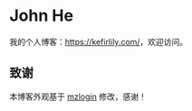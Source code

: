 # John He

我的个人博客：<https://kefirlily.com/>，欢迎访问。

## 致谢

本博客外观基于 [mzlogin](https://mazhuang.org) 修改，感谢！
